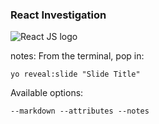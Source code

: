 
### React Investigation

![React JS logo](https://facebook.github.io/react/img/logo.svg)

notes:
From the terminal, pop in:

  ```yo reveal:slide "Slide Title"```

Available options:

 ```--markdown --attributes --notes```

